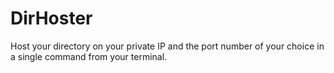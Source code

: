 # DirHoster
Host your directory on your private IP and the port number of your choice in a single command from your terminal.
